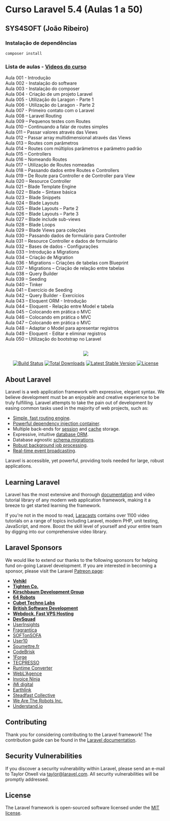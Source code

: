 # Curso Laravel 5.4 (Aulas 1 a 50)
## SYS4SOFT (João Ribeiro)

### Instalação de dependências

```bash
composer install
```

### Lista de aulas - [Videos do curso](https://www.youtube.com/watch?v=0T5gM1WRNsY&list=PLXik_5Br-zO893qVjjP7a4qg4NYrl33w1&index=1)  

Aula 001 - Introdução  
Aula 002 - Instalação do software  
Aula 003 - Instalação do composer  
Aula 004 - Criação de um projeto Laravel  
Aula 005 - Utilização do Laragon - Parte 1  
Aula 006 - Utilização do Laragon - Parte 2  
Aula 007 - Primeiro contato com o Laravel  
Aula 008 – Laravel Routing  
Aula 009 – Pequenos testes com Routes  
Aula 010 – Continuando a falar de routes simples  
Aula 011 – Passar valores através das Views  
Aula 012 – Passar array multidimensional através das Views  
Aula 013 – Routes com parâmetros  
Aula 014 – Routes com múltiplos parâmetros e parâmetro padrão  
Aula 015 – Controllers  
Aula 016 – Nomeando Routes  
Aula 017 – Utilização de Routes nomeadas  
Aula 018 – Passando dados entre Routes e Controllers  
Aula 019 – De Route para Controller e de Controller para View  
Aula 020 – Resource Controller  
Aula 021 – Blade Template Engine  
Aula 022 – Blade – Sintaxe básica  
Aula 023 – Blade Snippets  
Aula 024 – Blade Layouts  
Aula 025 – Blade Layouts – Parte 2  
Aula 026 – Blade Layouts – Parte 3  
Aula 027 – Blade include sub-views  
Aula 028 – Blade Loops  
Aula 029 – Blade Views para coleções  
Aula 030 – Passando dados de formulário para Controller  
Aula 031 – Resource Controller e dados de formulário  
Aula 032 – Bases de dados - Configurações  
Aula 033 – Introdução a Migrations  
Aula 034 – Criação de Migration  
Aula 036 - Migrations – Criações de tabelas com Blueprint  
Aula 037 – Migrations – Criação de relação entre tabelas  
Aula 038 – Query Builder  
Aula 039 – Seeding  
Aula 040 – Tinker  
Aula 041 – Exercício de Seeding  
Aula 042 – Query Builder - Exercícios  
Aula 043 – Eloquent ORM - Introdução  
Aula 044 – Eloquent - Relação entre Model e tabela   
Aula 045 – Colocando em prática o MVC  
Aula 046 – Colocando em prática o MVC  
Aula 047 – Colocando em prática o MVC  
Aula 048 – Adaptar o Model para apresentar registros  
Aula 049 – Eloquent - Editar e eliminar registros  
Aula 050 – Utilização do bootstrap no Laravel  

##

<p align="center"><img src="https://laravel.com/assets/img/components/logo-laravel.svg"></p>

<p align="center">
<a href="https://travis-ci.org/laravel/framework"><img src="https://travis-ci.org/laravel/framework.svg" alt="Build Status"></a>
<a href="https://packagist.org/packages/laravel/framework"><img src="https://poser.pugx.org/laravel/framework/d/total.svg" alt="Total Downloads"></a>
<a href="https://packagist.org/packages/laravel/framework"><img src="https://poser.pugx.org/laravel/framework/v/stable.svg" alt="Latest Stable Version"></a>
<a href="https://packagist.org/packages/laravel/framework"><img src="https://poser.pugx.org/laravel/framework/license.svg" alt="License"></a>
</p>

## About Laravel

Laravel is a web application framework with expressive, elegant syntax. We believe development must be an enjoyable and creative experience to be truly fulfilling. Laravel attempts to take the pain out of development by easing common tasks used in the majority of web projects, such as:

- [Simple, fast routing engine](https://laravel.com/docs/routing).
- [Powerful dependency injection container](https://laravel.com/docs/container).
- Multiple back-ends for [session](https://laravel.com/docs/session) and [cache](https://laravel.com/docs/cache) storage.
- Expressive, intuitive [database ORM](https://laravel.com/docs/eloquent).
- Database agnostic [schema migrations](https://laravel.com/docs/migrations).
- [Robust background job processing](https://laravel.com/docs/queues).
- [Real-time event broadcasting](https://laravel.com/docs/broadcasting).

Laravel is accessible, yet powerful, providing tools needed for large, robust applications.

## Learning Laravel

Laravel has the most extensive and thorough [documentation](https://laravel.com/docs) and video tutorial library of any modern web application framework, making it a breeze to get started learning the framework.

If you're not in the mood to read, [Laracasts](https://laracasts.com) contains over 1100 video tutorials on a range of topics including Laravel, modern PHP, unit testing, JavaScript, and more. Boost the skill level of yourself and your entire team by digging into our comprehensive video library.

## Laravel Sponsors

We would like to extend our thanks to the following sponsors for helping fund on-going Laravel development. If you are interested in becoming a sponsor, please visit the Laravel [Patreon page](https://patreon.com/taylorotwell):

- **[Vehikl](https://vehikl.com/)**
- **[Tighten Co.](https://tighten.co)**
- **[Kirschbaum Development Group](https://kirschbaumdevelopment.com)**
- **[64 Robots](https://64robots.com)**
- **[Cubet Techno Labs](https://cubettech.com)**
- **[British Software Development](https://www.britishsoftware.co)**
- **[Webdock, Fast VPS Hosting](https://www.webdock.io/en)**
- **[DevSquad](https://devsquad.com)**
- [UserInsights](https://userinsights.com)
- [Fragrantica](https://www.fragrantica.com)
- [SOFTonSOFA](https://softonsofa.com/)
- [User10](https://user10.com)
- [Soumettre.fr](https://soumettre.fr/)
- [CodeBrisk](https://codebrisk.com)
- [1Forge](https://1forge.com)
- [TECPRESSO](https://tecpresso.co.jp/)
- [Runtime Converter](http://runtimeconverter.com/)
- [WebL'Agence](https://weblagence.com/)
- [Invoice Ninja](https://www.invoiceninja.com)
- [iMi digital](https://www.imi-digital.de/)
- [Earthlink](https://www.earthlink.ro/)
- [Steadfast Collective](https://steadfastcollective.com/)
- [We Are The Robots Inc.](https://watr.mx/)
- [Understand.io](https://www.understand.io/)

## Contributing

Thank you for considering contributing to the Laravel framework! The contribution guide can be found in the [Laravel documentation](https://laravel.com/docs/contributions).

## Security Vulnerabilities

If you discover a security vulnerability within Laravel, please send an e-mail to Taylor Otwell via [taylor@laravel.com](mailto:taylor@laravel.com). All security vulnerabilities will be promptly addressed.

## License

The Laravel framework is open-sourced software licensed under the [MIT license](https://opensource.org/licenses/MIT).

